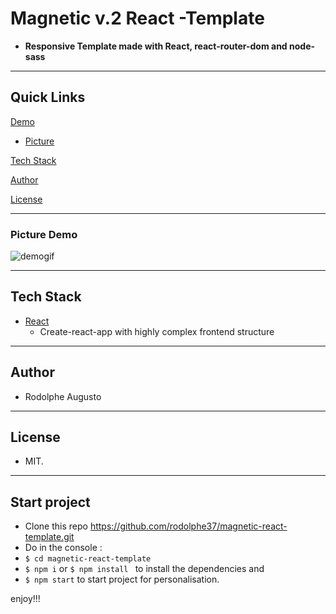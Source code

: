 # Magnetic v.2 React -Template

- **Responsive Template made with React, react-router-dom and node-sass**

---

## Quick Links

[Demo](#demo)


- [Picture](#picture-demo)

[Tech Stack](#tech-stack)

[Author](#author)

[License](#license)

---

### Picture Demo

![demogif](demo.V2.gif)

---

## Tech Stack

- [React](https://github.com/facebook/react)
  - Create-react-app with highly complex frontend structure
---


## Author

- Rodolphe Augusto

---

## License

- MIT.

---

## Start project
- Clone this repo https://github.com/rodolphe37/magnetic-react-template.git
- Do in the console :
-    ```$ cd magnetic-react-template```
-    ```$ npm i``` or ```$ npm install ```
to install the dependencies and
-    ```$ npm start```
to start project for personalisation.

enjoy!!!
